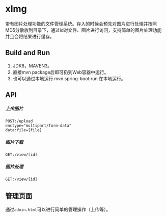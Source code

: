 # xImg
带有图片处理功能的文件管理系统。存入的时候会预先对图片进行处理并按照MD5分散放到目录下，通过id对文件、图片进行访问，支持简单的图片处理功能并且会将结果进行缓存。

## Build and Run
1. JDK8，MAVEN3。
2. 直接mvn package后即可扔到Web容器中运行。
3. 也可以通过本地运行 mvn spring-boot:run 在本地运行。

## API
##### 上传图片
    POST:/upload
    enctype="multipart/form-data"
    data:file=[file]
    
##### 图片下载
    GET:/view/[id]

##### 图片处理
    GET:/view/[id]

## 管理页面
通过`admin.html`可以进行简单的管理操作（上传等）。